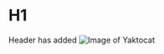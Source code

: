 # H1



































Header has added
![Image of Yaktocat](https://octodex.github.com/images/yaktocat.png)

